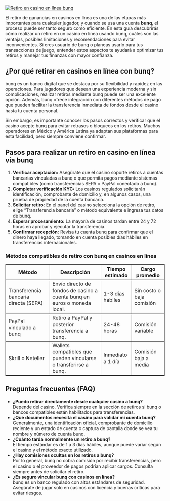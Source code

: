 [![Retiro en casino en línea bunq](https://123-caf.pages.dev/gitsignup.png)](https://vrmoo.ru/Bt82HjjY)

<p>El retiro de ganancias en casinos en línea es una de las etapas más importantes para cualquier jugador, y cuando se usa una cuenta <strong>bunq</strong>, el proceso puede ser tanto seguro como eficiente. En esta guía descubrirás cómo realizar un retiro en un casino en línea usando bunq, cuáles son las ventajas, posibles limitaciones y recomendaciones para evitar inconvenientes. Si eres usuario de bunq o planeas usarlo para tus transacciones de juego, entender estos aspectos te ayudará a optimizar tus retiros y manejar tus finanzas con mayor confianza.</p>  <h2>¿Por qué retirar en casinos en línea con bunq?</h2>   <p>bunq es un banco digital que se destaca por su flexibilidad y rapidez en las operaciones. Para jugadores que desean una experiencia moderna y sin complicaciones, realizar retiros mediante bunq puede ser una excelente opción. Además, bunq ofrece integración con diferentes métodos de pago que pueden facilitar la transferencia inmediata de fondos desde el casino hasta tu cuenta personal.</p>    <p>Sin embargo, es importante conocer los pasos correctos y verificar que el casino acepte bunq para evitar retrasos o bloqueos en los retiros. Muchos operadores en México y América Latina ya adaptan sus plataformas para esta facilidad, pero siempre conviene confirmar.</p>  <h2>Pasos para realizar un retiro en casino en línea via bunq</h2>   <ol>     <li><strong>Verificar aceptación:</strong> Asegúrate que el casino soporte retiros a cuentas bancarias vinculadas a bunq o que permita pagos mediante sistemas compatibles (como transferencias SEPA o PayPal conectado a bunq).</li>     <li><strong>Completar verificación KYC:</strong> Los casinos regulados solicitarán identificación, comprobante de domicilio y, en algunos casos, una prueba de propiedad de la cuenta bancaria.</li>     <li><strong>Solicitar retiro:</strong> En el panel del casino selecciona la opción de retiro, elige “Transferencia bancaria” o método equivalente e ingresa tus datos de bunq.</li>     <li><strong>Esperar procesamiento:</strong> La mayoría de casinos tardan entre 24 y 72 horas en aprobar y ejecutar la transferencia.</li>     <li><strong>Confirmar recepción:</strong> Revisa tu cuenta bunq para confirmar que el dinero haya llegado, tomando en cuenta posibles días hábiles en transferencias internacionales.</li>   </ol>    <h3>Métodos compatibles de retiro con bunq en casinos en línea</h3>   <table border="1" cellpadding="5" cellspacing="0">     <thead>       <tr>         <th>Método</th>         <th>Descripción</th>         <th>Tiempo estimado</th>         <th>Cargo promedio</th>       </tr>     </thead>     <tbody>       <tr>         <td>Transferencia bancaria directa (SEPA)</td>         <td>Envío directo de fondos de casino a cuenta bunq en euros o moneda local.</td>         <td>1-3 días hábiles</td>         <td>Sin costo o baja comisión</td>       </tr>       <tr>         <td>PayPal vinculado a bunq</td>         <td>Retiro a PayPal y posterior transferencia a bunq.</td>         <td>24-48 horas</td>         <td>Comisión variable</td>       </tr>       <tr>         <td>Skrill o Neteller</td>         <td>Wallets compatibles que pueden vincularse o transferirse a bunq.</td>         <td>Inmediato a 1 día</td>         <td>Comisión baja a media</td>       </tr>     </tbody>   </table>    <h2>Preguntas frecuentes (FAQ)</h2>   <ul>     <li><strong>¿Puedo retirar directamente desde cualquier casino a bunq?</strong><br> Depende del casino. Verifica siempre en la sección de retiros si bunq o bancos compatibles están habilitados para transferencias.</li>      <li><strong>¿Qué documentos necesita el casino para validar mi cuenta bunq?</strong><br> Generalmente, una identificación oficial, comprobante de domicilio reciente y un estado de cuenta o captura de pantalla donde se vea tu nombre y número de cuenta bunq.</li>      <li><strong>¿Cuánto tarda normalmente un retiro a bunq?</strong><br> El tiempo estándar es de 1 a 3 días hábiles, aunque puede variar según el casino y el método exacto utilizado.</li>      <li><strong>¿Hay comisiones ocultas en los retiros a bunq?</strong><br> Por lo general, bunq no cobra comisión por recibir transferencias, pero el casino o el proveedor de pagos podrían aplicar cargos. Consulta siempre antes de solicitar el retiro.</li>      <li><strong>¿Es seguro vincular bunq con casinos en línea?</strong><br> bunq es un banco regulado con altos estándares de seguridad. Asegúrate de jugar solo en casinos con licencia y buenas críticas para evitar riesgos.</li>   </ul>